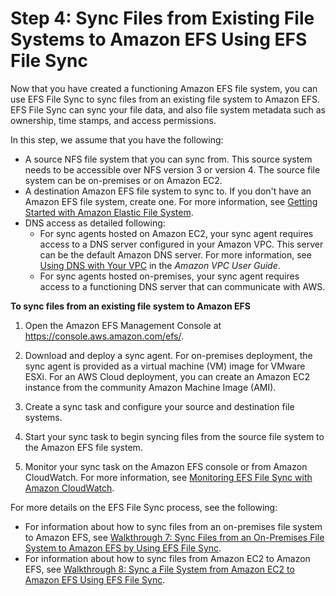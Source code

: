 # Step 4: Sync Files from Existing File Systems to Amazon EFS Using EFS File Sync<a name="gs-step-four-sync-files"></a>

Now that you have created a functioning Amazon EFS file system, you can use EFS File Sync to sync files from an existing file system to Amazon EFS\. EFS File Sync can sync your file data, and also file system metadata such as ownership, time stamps, and access permissions\.

In this step, we assume that you have the following:
+ A source NFS file system that you can sync from\. This source system needs to be accessible over NFS version 3 or version 4\. The source file system can be on\-premises or on Amazon EC2\. 
+ A destination Amazon EFS file system to sync to\. If you don't have an Amazon EFS file system, create one\. For more information, see [Getting Started with Amazon Elastic File System](getting-started.md)\.
+ DNS access as detailed following:
  + For sync agents hosted on Amazon EC2, your sync agent requires access to a DNS server configured in your Amazon VPC\. This server can be the default Amazon DNS server\. For more information, see [Using DNS with Your VPC](http://docs.aws.amazon.com/AmazonVPC/latest/UserGuide/vpc-dns.html) in the *Amazon VPC User Guide*\.
  + For sync agents hosted on\-premises, your sync agent requires access to a functioning DNS server that can communicate with AWS\.

**To sync files from an existing file system to Amazon EFS**

1. Open the Amazon EFS Management Console at [https://console\.aws\.amazon\.com/efs/](https://console.aws.amazon.com/efs/)\.

1. Download and deploy a sync agent\. For on\-premises deployment, the sync agent is provided as a virtual machine \(VM\) image for VMware ESXi\. For an AWS Cloud deployment, you can create an Amazon EC2 instance from the community Amazon Machine Image \(AMI\)\.

1. Create a sync task and configure your source and destination file systems\.

1. Start your sync task to begin syncing files from the source file system to the Amazon EFS file system\.

1. Monitor your sync task on the Amazon EFS console or from Amazon CloudWatch\. For more information, see [Monitoring EFS File Sync with Amazon CloudWatch](monitoring-file-sync.md)\.

For more details on the EFS File Sync process, see the following:
+ For information about how to sync files from an on\-premises file system to Amazon EFS, see [Walkthrough 7: Sync Files from an On\-Premises File System to Amazon EFS by Using EFS File Sync](walkthrough-file-sync-onpremise.md)\.
+ For information about how to sync files from Amazon EC2 to Amazon EFS, see [Walkthrough 8: Sync a File System from Amazon EC2 to Amazon EFS Using EFS File Sync](walkthrough-file-sync-ec2.md)\.